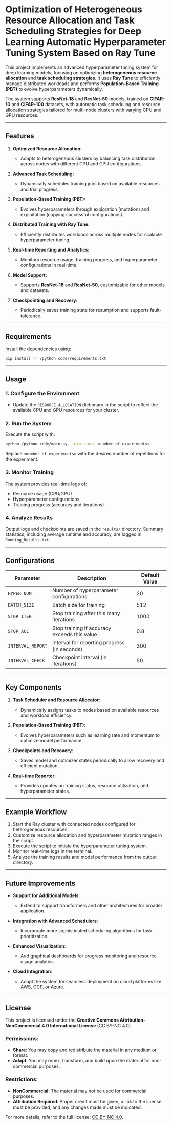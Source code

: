 # Optimization of Heterogeneous Resource Allocation and Task Scheduling Strategies for Deep Learning Automatic Hyperparameter Tuning System Based on Ray Tune

This project implements an advanced hyperparameter tuning system for deep learning models, focusing on optimizing **heterogeneous resource allocation** and **task scheduling strategies**. It uses **Ray Tune** to efficiently manage distributed workloads and performs **Population-Based Training (PBT)** to evolve hyperparameters dynamically.

The system supports **ResNet-18** and **ResNet-50** models, trained on **CIFAR-10** and **CIFAR-100** datasets, with automatic task scheduling and resource allocation strategies tailored for multi-node clusters with varying CPU and GPU resources.

---

## Features

1. **Optimized Resource Allocation:**
   - Adapts to heterogeneous clusters by balancing task distribution across nodes with different CPU and GPU configurations.
   
2. **Advanced Task Scheduling:**
   - Dynamically schedules training jobs based on available resources and trial progress.
   
3. **Population-Based Training (PBT):**
   - Evolves hyperparameters through exploration (mutation) and exploitation (copying successful configurations).

4. **Distributed Training with Ray Tune:**
   - Efficiently distributes workloads across multiple nodes for scalable hyperparameter tuning.

5. **Real-time Reporting and Analytics:**
   - Monitors resource usage, training progress, and hyperparameter configurations in real-time.

6. **Model Support:**
   - Supports **ResNet-18** and **ResNet-50**, customizable for other models and datasets.

7. **Checkpointing and Recovery:**
   - Periodically saves training state for resumption and supports fault-tolerance.

---

## Requirements

Install the dependencies using:
```bash
pip install -r /python code/requirements.txt
```

---

## Usage

### 1. Configure the Environment
- Update the `RESOURCE_ALLOCATION` dictionary in the script to reflect the available CPU and GPU resources for your cluster.

### 2. Run the System
Execute the script with:
```bash
python /python code/main.py --exp_times <number_of_experiments>
```
Replace `<number_of_experiments>` with the desired number of repetitions for the experiment.

### 3. Monitor Training
The system provides real-time logs of:
- Resource usage (CPU/GPU)
- Hyperparameter configurations
- Training progress (accuracy and iterations)

### 4. Analyze Results
Output logs and checkpoints are saved in the `results/` directory. Summary statistics, including average runtime and accuracy, are logged in `Running_Results.txt`.

---

## Configurations

| Parameter               | Description                                    | Default Value |
|-------------------------|------------------------------------------------|---------------|
| `HYPER_NUM`             | Number of hyperparameter configurations        | 20            |
| `BATCH_SIZE`            | Batch size for training                        | 512           |
| `STOP_ITER`             | Stop training after this many iterations       | 1000          |
| `STOP_ACC`              | Stop training if accuracy exceeds this value   | 0.8           |
| `INTERVAL_REPORT`       | Interval for reporting progress (in seconds)   | 300           |
| `INTERVAL_CHECK`        | Checkpoint interval (in iterations)            | 50            |

---

## Key Components

1. **Task Scheduler and Resource Allocator**:
   - Dynamically assigns tasks to nodes based on available resources and workload efficiency.

2. **Population-Based Training (PBT)**:
   - Evolves hyperparameters such as learning rate and momentum to optimize model performance.

3. **Checkpoints and Recovery**:
   - Saves model and optimizer states periodically to allow recovery and efficient mutation.

4. **Real-time Reporter**:
   - Provides updates on training status, resource utilization, and hyperparameter states.

---

## Example Workflow

1. Start the Ray cluster with connected nodes configured for heterogeneous resources.
2. Customize resource allocation and hyperparameter mutation ranges in the script.
3. Execute the script to initiate the hyperparameter tuning system.
4. Monitor real-time logs in the terminal.
5. Analyze the training results and model performance from the output directory.

---

## Future Improvements

- **Support for Additional Models**:
  - Extend to support transformers and other architectures for broader application.

- **Integration with Advanced Schedulers**:
  - Incorporate more sophisticated scheduling algorithms for task prioritization.

- **Enhanced Visualization**:
  - Add graphical dashboards for progress monitoring and resource usage analytics.

- **Cloud Integration**:
  - Adapt the system for seamless deployment on cloud platforms like AWS, GCP, or Azure.

---

## License

This project is licensed under the **Creative Commons Attribution-NonCommercial 4.0 International License** (CC BY-NC 4.0).

### Permissions:
- **Share**: You may copy and redistribute the material in any medium or format.
- **Adapt**: You may remix, transform, and build upon the material for non-commercial purposes.

### Restrictions:
- **NonCommercial**: The material may not be used for commercial purposes.
- **Attribution Required**: Proper credit must be given, a link to the license must be provided, and any changes made must be indicated.

For more details, refer to the full license: [CC BY-NC 4.0](https://creativecommons.org/licenses/by-nc/4.0/).

